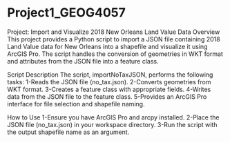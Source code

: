# Project1_GEOG4057
Project: Import and Visualize 2018 New Orleans Land Value Data
Overview
This project provides a Python script to import a JSON file containing 2018 Land Value data for New Orleans into a shapefile and visualize it using ArcGIS Pro. The script handles the conversion of geometries in WKT format and attributes from the JSON file into a feature class.

Script Description
The script, importNoTaxJSON, performs the following tasks:
1-Reads the JSON file (no_tax.json).
2-Converts geometries from WKT format.
3-Creates a feature class with appropriate fields.
4-Writes data from the JSON file to the feature class.
5-Provides an ArcGIS Pro interface for file selection and shapefile naming.

How to Use
1-Ensure you have ArcGIS Pro and arcpy installed.
2-Place the JSON file (no_tax.json) in your workspace directory.
3-Run the script with the output shapefile name as an argument.
